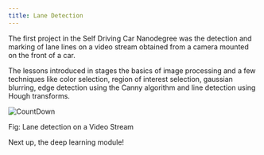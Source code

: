 ```yaml
---
title: Lane Detection
---
```


The first project in the Self Driving Car Nanodegree was the detection and marking of lane lines on a video stream obtained from a camera mounted on the front of a car.

The lessons introduced in stages the basics of image processing and a few techniques like color selection, region of interest selection, gaussian blurring, edge detection using the Canny algorithm and line detection using Hough transforms.

![CountDown](../images/lane-detection.gif)
<div class="align-center">Fig: Lane detection on a Video Stream</div>

Next up, the deep learning module!